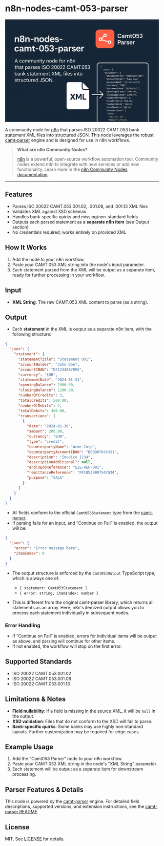 # n8n-nodes-camt-053-parser

![Hero](hero.png)

A community node for [n8n](https://n8n.io/) that parses ISO 20022 CAMT.053 bank statement XML files into structured JSON. This node leverages the robust [camt-parser](https://github.com/darko-mijic/iso-20022-camt-053-parser) engine and is designed for use in n8n workflows.

> **What are n8n Community Nodes?**
>
> [n8n](https://n8n.io/) is a powerful, open-source workflow automation tool. Community nodes extend n8n to integrate with new services or add new functionality. Learn more in the [n8n Community Nodes documentation](https://docs.n8n.io/integrations/community-nodes/).

---

## Features

- Parses ISO 20022 CAMT.053.001.02, .001.08, and .001.13 XML files
- Validates XML against XSD schemas
- Handles bank-specific quirks and missing/non-standard fields
- Outputs each parsed statement as a **separate n8n item** (see Output section)
- No credentials required; works entirely on provided XML

## How It Works

1. Add the node to your n8n workflow.
2. Paste your CAMT.053 XML string into the node's input parameter.
3. Each statement parsed from the XML will be output as a separate item, ready for further processing in your workflow.

## Input

- **XML String**: The raw CAMT.053 XML content to parse (as a string).

## Output

- Each **statement** in the XML is output as a separate n8n item, with the following structure:

```json
{
  "json": {
    "statement": {
      "statementTitle": "Statement 001",
      "accountHolder": "John Doe",
      "accountIBAN": "DE1234567890",
      "currency": "EUR",
      "statementDate": "2024-01-31",
      "openingBalance": 1000.00,
      "closingBalance": 1200.00,
      "numberOfCredits": 3,
      "totalCredits": 500.00,
      "numberOfDebits": 2,
      "totalDebits": 300.00,
      "transactions": [
        {
          "date": "2024-01-30",
          "amount": 200.00,
          "currency": "EUR",
          "type": "credit",
          "counterpartyName": "Acme Corp",
          "counterpartyAccountIBAN": "DE0987654321",
          "description": "Invoice 1234",
          "descriptionAdditional": null,
          "endToEndReference": "E2E-REF-001",
          "remittanceReference": "RF18539007547034",
          "purpose": "SALA"
        }
      ]
    }
  }
}
```
- All fields conform to the official `Camt053Statement` type from the [camt-parser](https://github.com/your-org/iso-20022-camt-053-parser).
- If parsing fails for an input, and “Continue on Fail” is enabled, the output will be:

```json
{
  "json": {
    "error": "Error message here",
    "itemIndex": 0
  }
}
```
- The output structure is enforced by the `Camt053Output` TypeScript type, which is always one of:
  - `{ statement: Camt053Statement }`
  - `{ error: string, itemIndex: number }`

- This is different from the original camt-parser library, which returns all statements as an array. Here, n8n's itemized output allows you to process each statement individually in subsequent nodes.

### Error Handling

- If “Continue on Fail” is enabled, errors for individual items will be output as above, and parsing will continue for other items.
- If not enabled, the workflow will stop on the first error.

## Supported Standards

- ISO 20022 CAMT.053.001.02
- ISO 20022 CAMT.053.001.08
- ISO 20022 CAMT.053.001.13

## Limitations & Notes

- **Field nullability**: If a field is missing in the source XML, it will be `null` in the output.
- **XSD validation**: Files that do not conform to the XSD will fail to parse.
- **Bank-specific quirks**: Some banks may use highly non-standard layouts. Further customization may be required for edge cases.

## Example Usage

1. Add the "Camt053 Parser" node to your n8n workflow.
2. Paste your CAMT.053 XML string in the node's "XML String" parameter.
3. Each statement will be output as a separate item for downstream processing.

## Parser Features & Details

This node is powered by the [camt-parser](https://github.com/darko-mijic/iso-20022-camt-053-parser) engine. For detailed field descriptions, supported versions, and extension instructions, see the [camt-parser README](https://github.com/darko-mijic/iso-20022-camt-053-parser#readme).

## License

MIT. See [LICENSE](LICENSE) for details.
